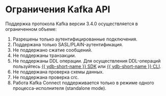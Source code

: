 # Ограничения Kafka API

Поддержка протокола Kafka версии 3.4.0 осуществляется в ограниченном объеме:

1. Разрешены только аутентифицированные подключения.
1. Поддержана только SASL/PLAIN-аутентификация.
1. Не поддержано сжатие сообщений.
1. Не поддержаны транзакции.
1. Не поддержаны DDL операции. Для осуществления DDL-операций пользуйтесь [{{ ydb-short-name }} SDK](../ydb-sdk/index.md) или [{{ ydb-short-name }} CLI](../ydb-cli/index.md).
1. Не поддержана проверка схемы данных.
1. Не поддержана проверка crc.
1. Работа Kafka Connect поддерживается только в режиме одного процесса-исполнителя (standalone mode).